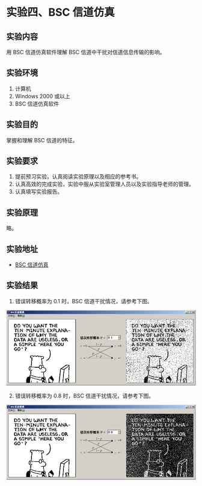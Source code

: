 # 实验四、BSC 信道仿真

## 实验内容

用 BSC 信道仿真软件理解 BSC 信道中干扰对信道信息传输的影响。

## 实验环境

1. 计算机
2. Windows 2000 或以上
3. BSC 信道仿真软件

## 实验目的

掌握和理解 BSC 信道的特征。

## 实验要求

1. 提前预习实验，认真阅读实验原理以及相应的参考书。
2. 认真高效的完成实验，实验中服从实验室管理人员以及实验指导老师的管理。
3. 认真填写实验报告。

## 实验原理

略。

## 实验地址

- [BSC 信道仿真](http://info-lab.wangding.co/labs/lab04.html)
  
## 实验结果

1. 错误转移概率为 0.1 时，BSC 信道干扰情况，请参考下图。

  ![BSC 信道仿真实验结果 1，王顶，408542507@qq.com](images/lab04-01.png)

2. 错误转移概率为 0.8 时，BSC 信道干扰情况，请参考下图。

  ![BSC 信道仿真实验结果 2，王顶，408542507@qq.com](images/lab04-02.png)
